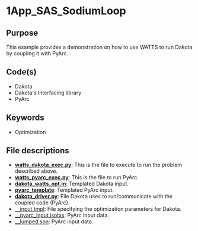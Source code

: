 # 1App_SAS_SodiumLoop

## Purpose

This example provides a demonstration on how to use WATTS to run Dakota by coupling it with PyArc.

## Code(s)

- Dakota
- Dakota's Interfacing library
- PyArc

## Keywords

- Optimization

## File descriptions

- [__watts_dakota_exec.py__](watts_dakota_exec.py): This is the file to execute to run the problem described above.
- [__watts_pyarc_exec.py__](watts_pyarc_exec.py): This is the file to run PyArc.
- [__dakota_watts_opt.in__](dakota_watts_opt.in): Templated Dakota input.
- [__pyarc_template__](pyarc_template): Templated PyArc input.
- [__dakota_driver.py__](dakota_driver.py): File Dakota uses to run/communicate with the coupled code (PyArc).
- [__input.tmpl](input.tmpl): File specifying the optimization parameters for Dakota.
- [__pyarc_input.isotxs](pyarc_input.isotxs): PyArc input data.
- [__lumped.son](lumped.son): PyArc input data.
